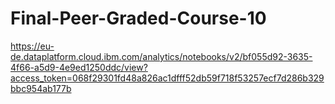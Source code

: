 # Final-Peer-Graded-Course-10

https://eu-de.dataplatform.cloud.ibm.com/analytics/notebooks/v2/bf055d92-3635-4f66-a5d9-4e9ed1250ddc/view?access_token=068f29301fd48a826ac1dfff52db59f718f53257ecf7d286b329bbc954ab177b

